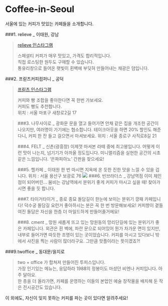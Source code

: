 # Coffee-in-Seoul
서울에 있는 커피가 맛있는 카페들을 소개합니다.


###1. relieve _ 이태원, 강남
>[relieve 인스타그램](https://www.instagram.com/relievecoffee/)
>
>스페셜티 커피가 매우 맛있고, 가격도 합리적입니다.<br />
>직접 로스팅한 원두도 구매할 수 있습니다.<br />
>통유리창으로 들어온 햇빛이 횐벽에 부딪혀 만들어내는 채광은 덤입니다.<br />

###2. 프릳츠커피컴퍼니 _ 공덕
>[프릳츠 인스타그램](https://www.instagram.com/fritzcoffeecompany/)<br />
>
>커피와 빵 조합을 좋아한다면 꼭 한번 가보세요. <br />
>커피도 빵도 추천합니다.<br />
>위치 : 서울 마포구 새창로2길 17

>
>###3. 나무사이로 _ 광화문
>문을 열고 들어가면 안채 같은 집을 개조한 공간이 나오지만, 여러명이 가기에는 협소합니다.
>테이크아웃을 하면 20% 할인도 해준다니, 커피 한 잔 들고 걸으면서 마셔보세요.
>위치 : 서울 종로구 사직로8길 21
>
>###4. FELT _ 신촌(광흥창)
>이제껏 마셔본 라떼 중에 최고봉입니다. 어떻게 이런 맛이 나는지, 넘기기가 아까울 정도입니다.
>미니멀리즘을 실현한 공간의 시초 같은 느낌입니다. ‘은파피아노’ 간판을 찾으세요!
>
>###5. 헬카페 _ 이태원
>한 번 마시면 지옥에 온 듯한 진한 맛을 느낄 수 있을 겁니다.
>위치 : 서울 용산구 보광로 76
> <img src = http://blogfiles5.naver.net/20160302_207/justlike_you_1456929520541tgJ8S_JPEG/%C0%CC%C5%C2%BF%F8%C4%AB%C6%E4_%C7%EF%C4%AB%C6%E4_%282%29.jpg>
>###6. 빈브라더스 _ 강남역점
>이미 체인점이 되어버린... 붐비는 강남역에서 분위기 좋게 커피가 마시고 싶을 때!
>찾아가시면 좋을 듯 합니다.
>
>###7. 타이거타이거 _ 종로
>종묘 돌담길이 한눈에 보이는 분위기 깡패 카페입니다! 덕수궁 돌담길 요런거 좋아하시는 분은 꼭 한 번 방문해보세요! 커피향이 곁들여진 돌담은 자신을 한층 더 마일드하게 만들어줄거에요!
>
>###8. cment _ 망원
>새롭게 뜨고 있는 망원동의 망리단길에 있는 분위기가 좋은 카페입니다. 외관은 흰 벽에, 파란 문으로 되어있어 뭔가 차가운 면이 있지만, 내부로 들어가면 따듯한 조명이 있는 곳이었습니다.
>커피를 마시고 있다보니 밖에서 사진을 찍는 사람이 많더라구요. 그만큼 핫플이라는 뜻이겠죠?!

###9.twoffice _ 동대문/을지로
> two + office 가 합쳐져 만들어진 투피스입니다.<br />
> 가장 인기있는 메뉴는, 응답하라 1988의 정봉이도 마셨던 비엔나 커피입니다. 아주 달아요.<br />
> 한 층을 더 올라가면, 카페를 운영하는 이들의 본업인 예술 창작물을 배치해 둔 작은 전시공간도 있습니다.<br />




이 외에도, 자신이 잊지 못하는 커피를 파는 곳이 있다면 알려주세요!

